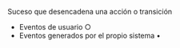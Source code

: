 Suceso que desencadena una acción o transición
- Eventos de usuario ○
- Eventos generados por el propio sistema •